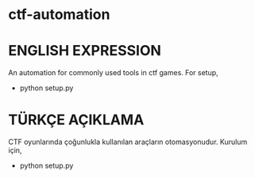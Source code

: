 # ctf-automation

# ENGLISH EXPRESSION

An automation for commonly used tools in ctf games.
For setup,

- python setup.py

# TÜRKÇE AÇIKLAMA

CTF oyunlarında çoğunlukla kullanılan araçların otomasyonudur.
Kurulum için,

- python setup.py
